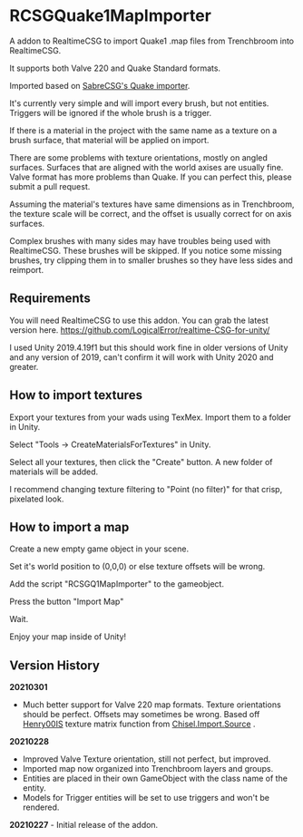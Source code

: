 # RCSGQuake1MapImporter
A addon to RealtimeCSG to import Quake1 .map files from Trenchbroom into RealtimeCSG.

It supports both Valve 220 and Quake Standard formats. 

Imported based on [SabreCSG's Quake importer](https://github.com/sabresaurus/SabreCSG/tree/master/Scripts/Importers/Quake1). 

It's currently very simple and will import every brush, but not entities. Triggers will be ignored if the whole brush is a trigger. 

If there is a material in the project with the same name as a texture on a brush surface, that material will be applied on import.

There are some problems with texture orientations, mostly on angled surfaces. Surfaces that are aligned with the world axises are usually fine. Valve format has more problems than Quake. If you can perfect this, please submit a pull request. 

Assuming the material's textures have same dimensions as in Trenchbroom, the texture scale will be correct, and the offset is usually correct for on axis surfaces. 

Complex brushes with many sides may have troubles being used with RealtimeCSG. These brushes will be skipped. If you notice some missing brushes, try clipping them in to smaller brushes so they have less sides and reimport. 

## Requirements

You will need RealtimeCSG to use this addon. You can grab the latest version here. https://github.com/LogicalError/realtime-CSG-for-unity/

I used Unity 2019.4.19f1 but this should work fine in older versions of Unity and any version of 2019, can't confirm it will work with Unity 2020 and greater. 

## How to import textures

Export your textures from your wads using TexMex. Import them to a folder in Unity. 

Select "Tools -> CreateMaterialsForTextures" in Unity. 

Select all your textures, then click the "Create" button. A new folder of materials will be added. 

I recommend changing texture filtering to "Point (no filter)" for that crisp, pixelated look. 

## How to import a map

Create a new empty game object in your scene. 

Set it's world position to (0,0,0) or else texture offsets will be wrong. 

Add the script "RCSGQ1MapImporter" to the gameobject. 

Press the button "Import Map"

Wait.

Enjoy your map inside of Unity!

## Version History

**20210301**

- Much better support for Valve 220 map formats. Texture orientations should be perfect. Offsets may sometimes be wrong. Based off [Henry00IS](https://github.com/Henry00IS) texture matrix function from [Chisel.Import.Source](https://github.com/Henry00IS/Chisel.Import.Source) .

**20210228** 

- Improved Valve Texture orientation, still not perfect, but improved. 
- Imported map now organized into Trenchbroom layers and groups. 
- Entities are placed in their own GameObject with the class name of the entity. 
- Models for Trigger entities will be set to use triggers and won't be rendered. 

**20210227** - Initial release of the addon. 

